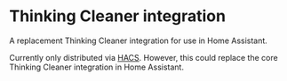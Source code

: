 # Thinking Cleaner integration

A replacement Thinking Cleaner integration for use in Home Assistant.

Currently only distributed via [HACS](https://github.com/custom-components/hacs). However, this could replace the core Thinking Cleaner integration in Home Assistant.